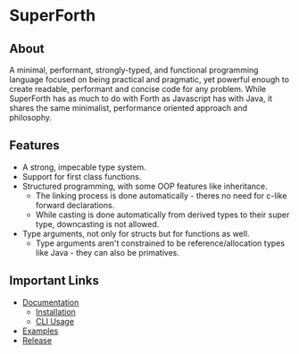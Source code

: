 # SuperForth
## About
A minimal, performant, strongly-typed, and functional programming language focused on being practical and pragmatic, yet powerful enough to create readable, performant and concise code for any problem. While SuperForth has as much to do with Forth as Javascript has with Java, it shares the same minimalist, performance oriented approach and philosophy. 

## Features
* A strong, impecable type system.
* Support for first class functions.
* Structured programming, with some OOP features like inheritance. 
  * The linking process is done automatically - theres no need for c-like forward declarations.
  * While casting is done automatically from derived types to their super type, downcasting is not allowed. 
* Type arguments, not only for structs but for functions as well. 
  * Type arguments aren't constrained to be reference/allocation types like Java - they can also be primatives.

## Important Links
* [Documentation](https://github.com/TheRealMichaelWang/superforth/wiki)
  * [Installation](https://github.com/TheRealMichaelWang/superforth/wiki/Installation)
  * [CLI Usage](https://github.com/TheRealMichaelWang/superforth/wiki/Command-Line-Usage)
* [Examples](https://github.com/TheRealMichaelWang/superforth/tree/main/examples)
* [Release](https://github.com/TheRealMichaelWang/superforth/releases/tag/0.1)
